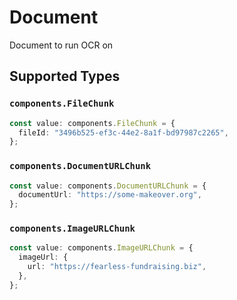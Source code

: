 # Document

Document to run OCR on


## Supported Types

### `components.FileChunk`

```typescript
const value: components.FileChunk = {
  fileId: "3496b525-ef3c-44e2-8a1f-bd97987c2265",
};
```

### `components.DocumentURLChunk`

```typescript
const value: components.DocumentURLChunk = {
  documentUrl: "https://some-makeover.org",
};
```

### `components.ImageURLChunk`

```typescript
const value: components.ImageURLChunk = {
  imageUrl: {
    url: "https://fearless-fundraising.biz",
  },
};
```

